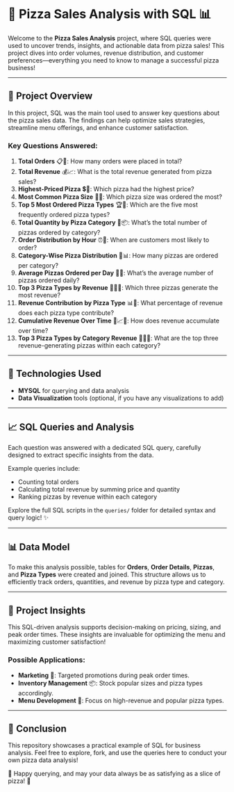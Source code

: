 # 🍕 Pizza Sales Analysis with SQL 📊

Welcome to the **Pizza Sales Analysis** project, where SQL queries were used to uncover trends, insights, and actionable data from pizza sales! This project dives into order volumes, revenue distribution, and customer preferences—everything you need to know to manage a successful pizza business!

---

## 📑 Project Overview

In this project, SQL was the main tool used to answer key questions about the pizza sales data. The findings can help optimize sales strategies, streamline menu offerings, and enhance customer satisfaction.

### Key Questions Answered:

1. **Total Orders** 📋🍕: How many orders were placed in total?
2. **Total Revenue** 💰📈: What is the total revenue generated from pizza sales?
3. **Highest-Priced Pizza** 💲🍕: Which pizza had the highest price?
4. **Most Common Pizza Size** 🍕📏: Which pizza size was ordered the most?
5. **Top 5 Most Ordered Pizza Types** 🏆🍕: Which are the five most frequently ordered pizza types?
6. **Total Quantity by Pizza Category** 🍕📦: What’s the total number of pizzas ordered by category?
7. **Order Distribution by Hour** ⏰🍕: When are customers most likely to order?
8. **Category-Wise Pizza Distribution** 🍕📊: How many pizzas are ordered per category?
9. **Average Pizzas Ordered per Day** 📅🍕: What’s the average number of pizzas ordered daily?
10. **Top 3 Pizza Types by Revenue** 🥇💵🍕: Which three pizzas generate the most revenue?
11. **Revenue Contribution by Pizza Type** 📊🍕: What percentage of revenue does each pizza type contribute?
12. **Cumulative Revenue Over Time** 📆📈💵: How does revenue accumulate over time?
13. **Top 3 Pizza Types by Category Revenue** 📂🥇🍕: What are the top three revenue-generating pizzas within each category?

---

## 🔧 Technologies Used

- **MYSQL** for querying and data analysis
- **Data Visualization** tools (optional, if you have any visualizations to add)

---

## 📈 SQL Queries and Analysis

Each question was answered with a dedicated SQL query, carefully designed to extract specific insights from the data.

Example queries include:
- Counting total orders
- Calculating total revenue by summing price and quantity
- Ranking pizzas by revenue within each category

Explore the full SQL scripts in the `queries/` folder for detailed syntax and query logic! ✨

---

## 📊 Data Model

To make this analysis possible, tables for **Orders**, **Order Details**, **Pizzas**, and **Pizza Types** were created and joined. This structure allows us to efficiently track orders, quantities, and revenue by pizza type and category.

---

## 📅 Project Insights

This SQL-driven analysis supports decision-making on pricing, sizing, and peak order times. These insights are invaluable for optimizing the menu and maximizing customer satisfaction!

### Possible Applications:
- **Marketing** 📣: Targeted promotions during peak order times.
- **Inventory Management** 📦: Stock popular sizes and pizza types accordingly.
- **Menu Development** 📝: Focus on high-revenue and popular pizza types.

---

## 🎉 Conclusion

This repository showcases a practical example of SQL for business analysis. Feel free to explore, fork, and use the queries here to conduct your own pizza data analysis!

🍕 Happy querying, and may your data always be as satisfying as a slice of pizza! 🍕
